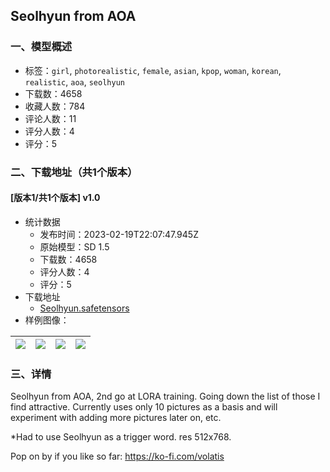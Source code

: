 ## Seolhyun from AOA
### 一、模型概述

- 标签：`girl`, `photorealistic`, `female`, `asian`, `kpop`, `woman`, `korean`, `realistic`, `aoa`, `seolhyun`
- 下载数：4658
- 收藏人数：784
- 评论人数：11
- 评分人数：4
- 评分：5

### 二、下载地址（共1个版本）

#### [版本1/共1个版本] v1.0

- 统计数据
  - 发布时间：2023-02-19T22:07:47.945Z
  - 原始模型：SD 1.5
  - 下载数：4658
  - 评分人数：4
  - 评分：5
- 下载地址
  - [Seolhyun.safetensors](https://civitai.com/api/download/models/12655)
- 样例图像：

| <img src="https://image.civitai.com/xG1nkqKTMzGDvpLrqFT7WA/6450ed3b-7e97-4d89-a912-4970f403d500/width=450/122189.jpeg" /> | <img src="https://image.civitai.com/xG1nkqKTMzGDvpLrqFT7WA/581acd74-82f3-4b82-cf5f-ba8053941600/width=450/122192.jpeg" /> | <img src="https://image.civitai.com/xG1nkqKTMzGDvpLrqFT7WA/862f41fc-02b2-4edf-321b-f84a79dac000/width=450/122191.jpeg" /> | <img src="https://image.civitai.com/xG1nkqKTMzGDvpLrqFT7WA/1a54525b-f3b2-4921-60bd-42e917059f00/width=450/122190.jpeg" /> |
| ---- | ---- | ---- | ---- |


### 三、详情
<p>Seolhyun from AOA, 2nd go at LORA training. Going down the list of those I find attractive. Currently uses only 10 pictures as a basis and will experiment with adding more pictures later on, etc.</p><p>*Had to use Seolhyun as a trigger word. res 512x768.</p><p></p><p>Pop on by if you like so far: <a target="_blank" rel="ugc" href="https://ko-fi.com/volatis">https://ko-fi.com/volatis</a></p>